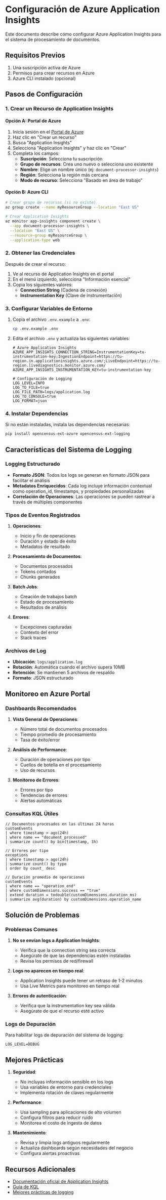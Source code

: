 # Configuración de Azure Application Insights

Este documento describe cómo configurar Azure Application Insights para el sistema de procesamiento de documentos.

## Requisitos Previos

1. Una suscripción activa de Azure
2. Permisos para crear recursos en Azure
3. Azure CLI instalado (opcional)

## Pasos de Configuración

### 1. Crear un Recurso de Application Insights

#### Opción A: Portal de Azure
1. Inicia sesión en el [Portal de Azure](https://portal.azure.com)
2. Haz clic en "Crear un recurso"
3. Busca "Application Insights"
4. Selecciona "Application Insights" y haz clic en "Crear"
5. Completa los campos:
   - **Suscripción**: Selecciona tu suscripción
   - **Grupo de recursos**: Crea uno nuevo o selecciona uno existente
   - **Nombre**: Elige un nombre único (ej: `document-processor-insights`)
   - **Región**: Selecciona la región más cercana
   - **Modo de recurso**: Selecciona "Basado en área de trabajo"

#### Opción B: Azure CLI
```bash
# Crear grupo de recursos (si no existe)
az group create --name myResourceGroup --location "East US"

# Crear Application Insights
az monitor app-insights component create \
  --app document-processor-insights \
  --location "East US" \
  --resource-group myResourceGroup \
  --application-type web
```

### 2. Obtener las Credenciales

Después de crear el recurso:

1. Ve al recurso de Application Insights en el portal
2. En el menú izquierdo, selecciona "Información esencial"
3. Copia los siguientes valores:
   - **Connection String** (Cadena de conexión)
   - **Instrumentation Key** (Clave de instrumentación)

### 3. Configurar Variables de Entorno

1. Copia el archivo `.env.example` a `.env`:
   ```bash
   cp .env.example .env
   ```

2. Edita el archivo `.env` y actualiza las siguientes variables:
   ```env
   # Azure Application Insights
   AZURE_APP_INSIGHTS_CONNECTION_STRING=InstrumentationKey=tu-instrumentation-key;IngestionEndpoint=https://tu-region.in.applicationinsights.azure.com/;LiveEndpoint=https://tu-region.livediagnostics.monitor.azure.com/
   AZURE_APP_INSIGHTS_INSTRUMENTATION_KEY=tu-instrumentation-key
   
   # Configuración de Logging
   LOG_LEVEL=INFO
   LOG_TO_FILE=true
   LOG_FILE_PATH=logs/application.log
   LOG_TO_CONSOLE=true
   LOG_FORMAT=json
   ```

### 4. Instalar Dependencias

Si no están instaladas, instala las dependencias necesarias:

```bash
pip install opencensus-ext-azure opencensus-ext-logging
```

## Características del Sistema de Logging

### Logging Estructurado
- **Formato JSON**: Todos los logs se generan en formato JSON para facilitar el análisis
- **Metadatos Enriquecidos**: Cada log incluye información contextual como operation_id, timestamps, y propiedades personalizadas
- **Correlación de Operaciones**: Las operaciones se pueden rastrear a través de múltiples componentes

### Tipos de Eventos Registrados

1. **Operaciones**:
   - Inicio y fin de operaciones
   - Duración y estado de éxito
   - Metadatos de resultado

2. **Procesamiento de Documentos**:
   - Documentos procesados
   - Tokens contados
   - Chunks generados

3. **Batch Jobs**:
   - Creación de trabajos batch
   - Estado de procesamiento
   - Resultados de análisis

4. **Errores**:
   - Excepciones capturadas
   - Contexto del error
   - Stack traces

### Archivos de Log

- **Ubicación**: `logs/application.log`
- **Rotación**: Automática cuando el archivo supera 10MB
- **Retención**: Se mantienen 5 archivos de respaldo
- **Formato**: JSON estructurado

## Monitoreo en Azure Portal

### Dashboards Recomendados

1. **Vista General de Operaciones**:
   - Número total de documentos procesados
   - Tiempo promedio de procesamiento
   - Tasa de éxito/error

2. **Análisis de Performance**:
   - Duración de operaciones por tipo
   - Cuellos de botella en el procesamiento
   - Uso de recursos

3. **Monitoreo de Errores**:
   - Errores por tipo
   - Tendencias de errores
   - Alertas automáticas

### Consultas KQL Útiles

```kusto
// Documentos procesados en las últimas 24 horas
customEvents
| where timestamp > ago(24h)
| where name == "document_processed"
| summarize count() by bin(timestamp, 1h)

// Errores por tipo
exceptions
| where timestamp > ago(24h)
| summarize count() by type
| order by count_ desc

// Duración promedio de operaciones
customEvents
| where name == "operation_end"
| where customDimensions.success == "true"
| extend duration = todouble(customDimensions.duration_ms)
| summarize avg(duration) by customDimensions.operation_name
```

## Solución de Problemas

### Problemas Comunes

1. **No se envían logs a Application Insights**:
   - Verifica que la connection string sea correcta
   - Asegúrate de que las dependencias estén instaladas
   - Revisa los permisos de red/firewall

2. **Logs no aparecen en tiempo real**:
   - Application Insights puede tener un retraso de 1-2 minutos
   - Usa Live Metrics para monitoreo en tiempo real

3. **Errores de autenticación**:
   - Verifica que la instrumentation key sea válida
   - Asegúrate de que el recurso esté activo

### Logs de Depuración

Para habilitar logs de depuración del sistema de logging:

```env
LOG_LEVEL=DEBUG
```

## Mejores Prácticas

1. **Seguridad**:
   - No incluyas información sensible en los logs
   - Usa variables de entorno para credenciales
   - Implementa rotación de claves regularmente

2. **Performance**:
   - Usa sampling para aplicaciones de alto volumen
   - Configura filtros para reducir ruido
   - Monitorea el costo de ingesta de datos

3. **Mantenimiento**:
   - Revisa y limpia logs antiguos regularmente
   - Actualiza dashboards según necesidades del negocio
   - Configura alertas proactivas

## Recursos Adicionales

- [Documentación oficial de Application Insights](https://docs.microsoft.com/en-us/azure/azure-monitor/app/app-insights-overview)
- [Guía de KQL](https://docs.microsoft.com/en-us/azure/data-explorer/kusto/query/)
- [Mejores prácticas de logging](https://docs.microsoft.com/en-us/azure/azure-monitor/app/api-custom-events-metrics)
